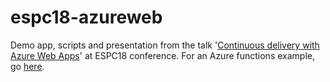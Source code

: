 # espc18-azureweb

Demo app, scripts and presentation from the talk '[Continuous delivery with Azure Web Apps](https://www.sharepointeurope.com/events/continuous-delivery-with-azure-web-apps/)' at ESPC18 conference. For an Azure functions example, go [here](https://github.com/vidarkongsli/espc18-azurefunc).
